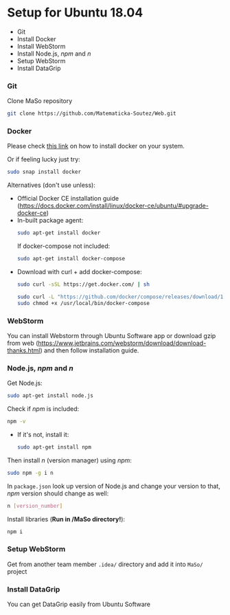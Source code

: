 # Setup for Ubuntu 18.04

 - Git
 - Install Docker
 - Install WebStorm
 - Install Node.js, <i>npm</i> and <i>n</i>
 - Setup WebStorm
 - Install DataGrip

### Git

Clone MaSo repository
```bash
git clone https://github.com/Matematicka-Soutez/Web.git
```

###  Docker
Please check [this link](https://www.bretfisher.com/installdocker/) on how to install docker on your system. 

Or if feeling lucky just try:

```bash
sudo snap install docker
```

Alternatives (don't use unless):
 - Official Docker CE installation guide (https://docs.docker.com/install/linux/docker-ce/ubuntu/#upgrade-docker-ce)
 - In-built package agent:
   ```bash
   sudo apt-get install docker
   ```
   If docker-compose not included:
   ```bash
   sudo apt-get install docker-compose
   ```
 - Download with curl + add docker-compose:
   ```bash
   sudo curl -sSL https://get.docker.com/ | sh
    ```
    ```bash
    sudo curl -L "https://github.com/docker/compose/releases/download/1.23.1/docker-compose-$(uname -s)-$(uname -m)" -o /usr/local/bin/docker-compose
    sudo chmod +x /usr/local/bin/docker-compose
    ```

### WebStorm

You can install Webstorm through Ubuntu Software app or download gzip from web (https://www.jetbrains.com/webstorm/download/download-thanks.html) and then follow installation guide.

### Node.js, <i>npm</i> and <i>n</i>

Get Node.js:
```bash
sudo apt-get install node.js
```
Check if <i>npm</i> is included:
```bash
npm -v
```
- If it's not, install it:
    ```bash
    sudo apt-get install npm
    ```
Then install <i>n</i> (version manager) using <i>npm</i>:
```bash
sudo npm -g i n
```
In ```package.json``` look up version of Node.js and change your version to that, <i>npm</i> version should change as well:
```bash
n [version_number]
```

Install libraries (<b>Run in /MaSo directory!</b>):
```bash
npm i
```

### Setup WebStorm

Get from another team member ```.idea/``` directory and add it into ```MaSo/``` project

### Install DataGrip

You can get DataGrip easily from Ubuntu Software
